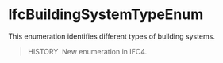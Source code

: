 IfcBuildingSystemTypeEnum
=========================

This enumeration identifies different types of building systems.

> HISTORY&nbsp; New enumeration in IFC4.
